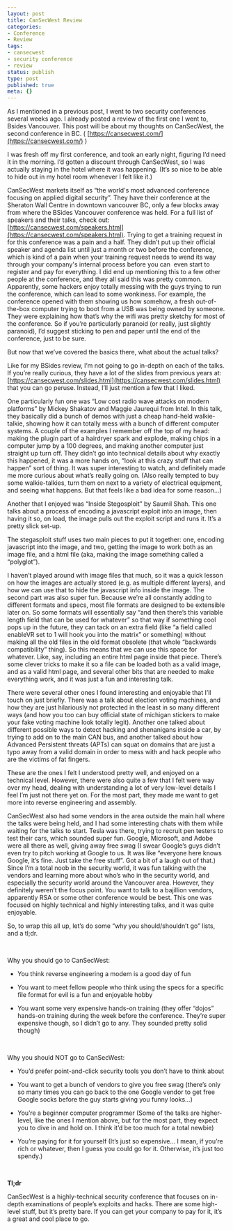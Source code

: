 ```yaml
---
layout: post
title: CanSecWest Review
categories:
- Conference
- Review
tags:
- cansecwest
- security conference
- review
status: publish
type: post
published: true
meta: {}
---
```


As I mentioned in a previous post, I went to two security conferences several weeks ago. I already posted a review of the first one I went to, Bsides Vancouver. This post will be about my thoughts on CanSecWest, the second conference in BC. (
[https://cansecwest.com/](https://cansecwest.com/) )

I was fresh off my first conference, and took an early night, figuring I’d need it in the morning. I’d gotten a discount through CanSecWest, so I was actually staying in the hotel where it was happening. (It’s so nice to be able to hide out in my hotel room whenever I felt like it.)

CanSecWest markets itself as “the world's most advanced conference focusing on applied digital security”. They have their conference at the Sheraton Wall Centre in downtown vancouver BC, only a few blocks away from where the BSides Vancouver conference was held. For a full list of speakers and their talks, check out: 
[https://cansecwest.com/speakers.html](https://cansecwest.com/speakers.html). Trying to get a training request in for this conference was a pain and a half. They didn’t put up their official speaker and agenda list until just a month or two before the conference, which is kind of a pain when your training request needs to wend its way through your company's internal process before you can  even start to register and pay for everything. I did end up mentioning this to a few other people at the conference, and they all said this was pretty common. Apparently, some hackers enjoy totally messing with the guys trying to run the conference, which can lead to some wonkiness. For example, the conference opened with them showing us how somehow, a fresh out-of-the-box computer trying to boot from a USB was being owned by someone. They were explaining how that’s why the wifi was pretty sketchy for most of the conference. So if you’re particularly paranoid (or really, just slightly paranoid), I’d suggest sticking to pen and paper until the end of the conference, just to be sure.

But now that we’ve covered the basics there, what about the actual talks?

Like for my BSides review, I’m not going to go in-depth on each of the talks. If you’re really curious, they have a lot of the slides from previous years at: 
[https://cansecwest.com/slides.html](https://cansecwest.com/slides.html) that you can go peruse. Instead, I’ll just mention a few that I liked.

One particularly fun one was “Low cost radio wave attacks on modern platforms” by Mickey Shakatov and Maggie Jaurequi from Intel. In this talk, they basically did a bunch of demos with just a cheap hand-held walkie-talkie, showing how it can totally mess with a bunch of different computer systems. A couple of the examples I remember off the top of my head: making the plugin part of a hairdryer spark and explode, making chips in a computer jump by a 100 degrees, and making another computer just straight up turn off. They didn’t go into technical details about why exactly this happened, it was a more hands on, “look at this crazy stuff that can happen” sort of thing. It was super interesting to watch, and definitely made me more curious about what’s really going on. (Also really tempted to buy some walkie-talkies, turn them on next to a variety of electrical equipment, and seeing what happens. But that feels like a bad idea for some reason…)

Another that I enjoyed was “Inside Stegosploit” by Saumil Shah. This one talks about a process of encoding a javascript exploit into an image, then having it so, on load, the image pulls out the exploit script and runs it. It’s a pretty slick set-up.

The stegasploit stuff uses two main pieces to put it together: one, encoding javascript into the image, and two, getting the image to work both as an image file, and a html file (aka, making the image something called a “polyglot”).

I haven’t played around with image files that much, so it was a quick lesson on how the images are actually stored (e.g. as multiple different layers), and how we can use that to hide the javascript info inside the image. The second part was also super fun. Because we’re all constantly adding to different formats and specs, most file formats are designed to be extensible later on. So some formats will essentially say “and then there’s this variable length field that can be used for whatever” so that way if something cool pops up in the future, they can tack on an extra field (like “a field called enableVR set to 1 will hook you into the matrix” or something) without making all the old files in the old format obsolete (that whole “backwards compatibility” thing). So this means that we can use this space for whatever. Like, say, including an entire html page inside that piece. There’s some clever tricks to make it so a file can be loaded both as a valid image, and as a valid html page, and several other bits that are needed to make everything work, and it was just a fun and interesting talk.

There were several other ones I found interesting and enjoyable that I’ll touch on just briefly. There was a talk about election voting machines, and how they are just hilariously not protected in the least in so many different ways (and how you too can buy official state of michigan stickers to make your fake voting machine look totally legit). Another one talked about different possible ways to detect hacking and shenanigans inside a car, by trying to add on to the main CAN bus, and another talked about how Advanced Persistent threats (APTs) can squat on domains that are just a typo away from a valid domain in order to mess with and hack people who are the victims of fat fingers.

These are the ones I felt I understood pretty well, and enjoyed on a technical level. However, there were also quite a few that I felt were way over my head, dealing with understanding a lot of very low-level details I feel I’m just not there yet on. For the most part, they made me want to get more into reverse engineering and assembly.

CanSecWest also had some vendors in the area outside the main hall where the talks were being held, and I had some interesting chats with them while waiting for the talks to start. Tesla was there, trying to recruit pen testers to test their cars, which sounded super fun. Google, Microsoft, and Adobe were all there as well, giving away free swag (I swear Google’s guys didn’t even try to pitch working at Google to us. It was like “everyone here knows Google, it’s fine. Just take the free stuff”. Got a bit of a laugh out of that.) Since I’m a total noob in the security world, it was fun talking with the vendors and learning more about who’s who in the security world, and especially the security world around the Vancouver area. However, they definitely weren’t the focus point. You want to talk to a bajillion vendors, apparently RSA or some other conference would be best. This one was focused on highly technical and highly interesting talks, and it was quite enjoyable.

So, to wrap this all up, let’s do some “why you should/shouldn’t go” lists, and a tl;dr.

 

Why you should go to CanSecWest:

* You think reverse engineering a modem is a good day of fun


* You want to meet fellow people who think using the specs for a specific file format for evil is a fun and enjoyable hobby


* You want some very expensive hands-on training (they offer “dojos” hands-on training during the week before the conference. They’re super expensive though, so I didn’t go to any. They sounded pretty solid though)

 

Why you should NOT go to CanSecWest:

* You’d prefer point-and-click security tools you don’t have to think about


* You want to get a bunch of vendors to give you free swag (there’s only so many times you can go back to the one Google vendor to get free Google socks before the guy starts giving you funny looks…)


* You’re a beginner computer programmer (Some of the talks are higher-level, like the ones I mention above, but for the most part, they expect you to dive in and hold on. I think it’d be too much for a total newbie)


* You’re paying for it for yourself (It’s just so expensive… I mean, if you’re rich or whatever, then I guess you could go for it. Otherwise, it’s just too spendy.)

 

**Tl;dr** 

CanSecWest is a highly-technical security conference that focuses on in-depth examinations of people’s exploits and hacks. There are some high-level stuff, but it’s pretty bare. If you can get your company to pay for it, it’s a great and cool place to go.

